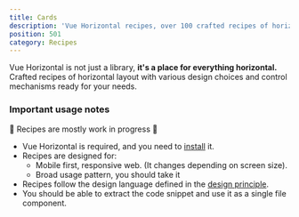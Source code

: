 ```yaml
---
title: Cards
description: 'Vue Horizontal recipes, over 100 crafted recipes of horizontal layout with various design choices and control mechanisms ready for your needs.'
position: 501
category: Recipes
---
```


<alert type="info">

Vue Horizontal is not just a library, **it's a place for everything horizontal.**
Crafted recipes of horizontal layout with various design choices and control mechanisms ready for your needs.

</alert>

### Important usage notes

<alert type="warning">

🚧 Recipes are mostly work in progress 🚧

</alert>

* Vue Horizontal is required, and you need to [install](/installation) it.
* Recipes are designed for:
  * Mobile first, responsive web. (It changes depending on screen size).
  * Broad usage pattern, you should take it
* Recipes follow the design language defined in the [design principle](/design/principles).
* You should be able to extract the code snippet and use it as a single file component.

